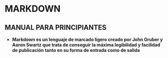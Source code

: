 # MARKDOWN
## MANUAL PARA PRINCIPIANTES
* **Markdown es un lenguaje de marcado ligero creado por John Gruber y Aaron Swartz que trata de conseguir la máxima legibilidad y facilidad de publicación tanto en su forma de entrada como de salida**  

